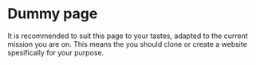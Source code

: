 # Dummy page
It is recommended to suit this page to your tastes, adapted to the current mission you are on.
This means the you should clone or create a website spesifically for your purpose.
